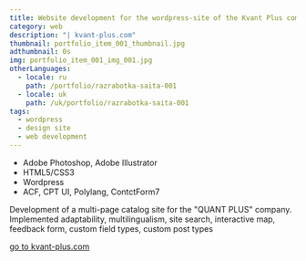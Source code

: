 ```yaml
---
title: Website development for the wordpress-site of the Kvant Plus company
category: web
description: "| kvant-plus.com"
thumbnail: portfolio_item_001_thumbnail.jpg
adthumbnail: 0s
img: portfolio_item_001_img_001.jpg
otherLanguages:
  - locale: ru
    path: /portfolio/razrabotka-saita-001
  - locale: uk
    path: /uk/portfolio/razrabotka-saita-001
tags: 
  - wordpress
  - design site
  - web development
---
```


- Adobe Photoshop, Adobe Illustrator
- HTML5/CSS3
- Wordpress
- ACF, CPT UI, Polylang, ContctForm7

Development of a multi-page catalog site for the "QUANT PLUS" company. Implemented adaptability, multilingualism, site search, interactive map, feedback form, custom field types, custom post types

[go to kvant-plus.com](http://kvant-plus.com)